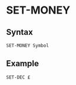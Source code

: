 # SET-MONEY

<PageHeader />

## Syntax  

```
SET-MONEY Symbol
```

## Example  

```
SET-DEC £
```

  
<PageFooter />
